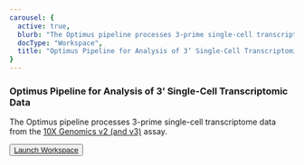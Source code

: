 ```yaml
---
carousel: {
  active: true,
  blurb: "The Optimus pipeline processes 3-prime single-cell transcriptome data from the 10X Genomics v2 (and v3) assay.",
  docType: "Workspace",
  title: "Optimus Pipeline for Analysis of 3’ Single-Cell Transcriptomic Data",
}
---
```


### Optimus Pipeline for Analysis of 3’ Single-Cell Transcriptomic Data

The Optimus pipeline processes 3-prime single-cell transcriptome data from the [10X Genomics v2 (and v3)](https://www.10xgenomics.com/solutions/single-cell) assay.

<button dark>[Launch Workspace](https://anvil.terra.bio/#workspaces/help-gatk/HCA_Optimus_Pipeline)</button>
